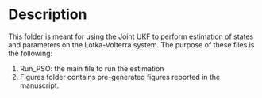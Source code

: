 # Description
This folder is meant for using the Joint UKF to perform estimation of states and parameters on the Lotka-Volterra system. The purpose of these files is the following:
1. Run_PSO: the main file to run the estimation
2. Figures folder contains pre-generated figures reported in the manuscript.


